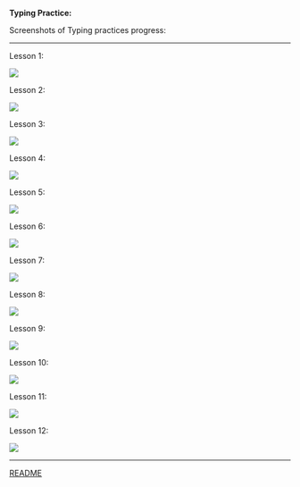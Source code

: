 **Typing Practice:**

Screenshots of Typing practices progress:

***

Lesson 1:

![](./Typing%20Practice%20screenshots/Screenshot_13.png)

Lesson 2:

![](./Typing%20Practice%20screenshots/Screenshot_14.png)

Lesson 3:

![](./Typing%20Practice%20screenshots/Screenshot_15.png)

Lesson 4:

![](./Typing%20Practice%20screenshots/Screenshot_16.png)

Lesson 5:

![](./Typing%20Practice%20screenshots/Screenshot_17.png)

Lesson 6:

![](./Typing%20Practice%20screenshots/Screenshot_18.png)

Lesson 7:

![](./Typing%20Practice%20screenshots/Screenshot_19.png)

Lesson 8:

![](./Typing%20Practice%20screenshots/Screenshot_20.png)

Lesson 9:

![](./Typing%20Practice%20screenshots/Screenshot_21.png)

Lesson 10:

![](./Typing%20Practice%20screenshots/Screenshot_22.png)

Lesson 11:

![](./Typing%20Practice%20screenshots/Screenshot_23.png)

Lesson 12:

![](./Typing%20Practice%20screenshots/Screenshot_24.png)

***

[README](README.md)
